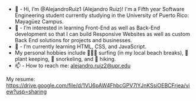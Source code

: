 - 👋 - Hi, I’m @AlejandroRuiz1 (Alejandro Ruiz)! I'm a Fifth year Software Engineering student currently studying in the University of Puerto Rico: Mayagüez Campus.
- 👀 -  I’m interested in learning Front-End as well as Back-End development so that I can build Responsive Websites as well as custom Back End solutions for projects and businesses.
- 🌱 - I’m currently learning HTML, CSS, and JavaScript.
- My personal hobbies include 🏄🏽‍♂️ surfing (in my local beach breaks), 🌿 plant keeping, 🤿 snorkeling, and 🥾 hiking. 
- 📫 - How to reach me: alejandro.ruiz2@upr.edu

My resume: https://drive.google.com/file/d/1VU6pAW4FhbcGPV7lYJnKSsiOEBCFrjea/view?usp=sharing

<!---
AlejandroRuiz1/AlejandroRuiz1 is a ✨ special ✨ repository because its `README.md` (this file) appears on your GitHub profile.
You can click the Preview link to take a look at your changes.
--->
